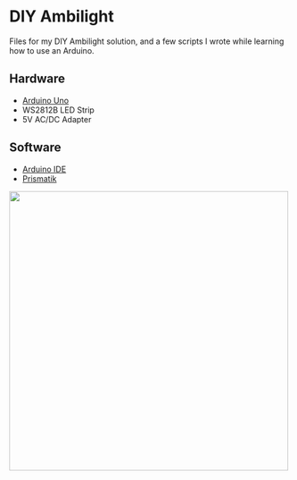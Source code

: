 # DIY Ambilight

Files for my DIY Ambilight solution, and a few scripts I wrote while learning how to use an Arduino.

## Hardware
- [Arduino Uno](https://store-usa.arduino.cc/products/arduino-uno-rev3/)
- WS2812B LED Strip
- 5V AC/DC Adapter
## Software
- [Arduino IDE](https://www.arduino.cc/en/software)
- [Prismatik](https://github.com/psieg/Lightpack)

<img src="https://github.com/Zayatsoff/Arduino_base_code/blob/main/IMG_2685.jpg" width="500">
